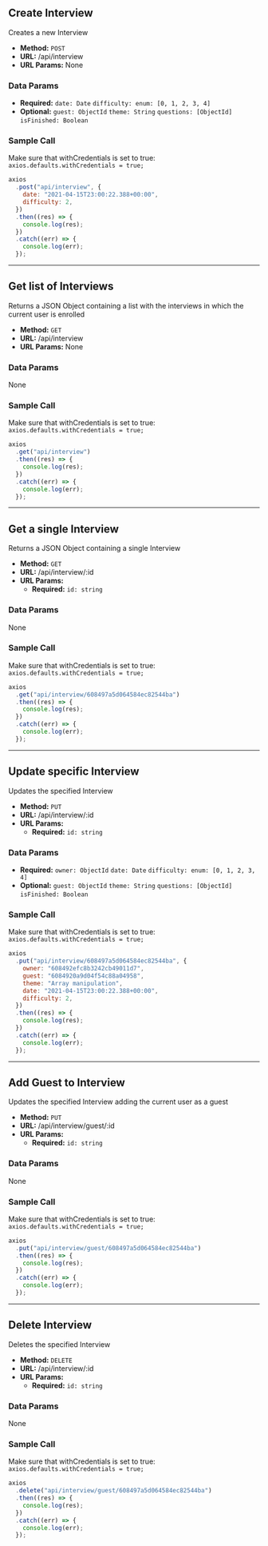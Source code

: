 ## **Create Interview**

Creates a new Interview

- **Method:** `POST`
- **URL:** /api/interview
- **URL Params:** None

### **Data Params**

- **Required:** `date: Date` `difficulty: enum: [0, 1, 2, 3, 4]`
- **Optional:** `guest: ObjectId` `theme: String` `questions: [ObjectId]` `isFinished: Boolean`

### **Sample Call**

Make sure that withCredentials is set to true:
`axios.defaults.withCredentials = true;`

```javascript
axios
  .post("api/interview", {
    date: "2021-04-15T23:00:22.388+00:00",
    difficulty: 2,
  })
  .then((res) => {
    console.log(res);
  })
  .catch((err) => {
    console.log(err);
  });
```

---

## **Get list of Interviews**

Returns a JSON Object containing a list with the interviews in which the current user is enrolled

- **Method:** `GET`
- **URL:** /api/interview
- **URL Params:** None

### **Data Params**

None

### **Sample Call**

Make sure that withCredentials is set to true:
`axios.defaults.withCredentials = true;`

```javascript
axios
  .get("api/interview")
  .then((res) => {
    console.log(res);
  })
  .catch((err) => {
    console.log(err);
  });
```

---

## **Get a single Interview**

Returns a JSON Object containing a single Interview

- **Method:** `GET`
- **URL:** /api/interview/:id
- **URL Params:**
  - **Required:** `id: string`

### **Data Params**

None

### **Sample Call**

Make sure that withCredentials is set to true:
`axios.defaults.withCredentials = true;`

```javascript
axios
  .get("api/interview/608497a5d064584ec82544ba")
  .then((res) => {
    console.log(res);
  })
  .catch((err) => {
    console.log(err);
  });
```

---

## **Update specific Interview**

Updates the specified Interview

- **Method:** `PUT`
- **URL:** /api/interview/:id
- **URL Params:**
  - **Required:** `id: string`

### **Data Params**

- **Required:** `owner: ObjectId` `date: Date` `difficulty: enum: [0, 1, 2, 3, 4]`
- **Optional:** `guest: ObjectId` `theme: String` `questions: [ObjectId]` `isFinished: Boolean`

### **Sample Call**

Make sure that withCredentials is set to true:
`axios.defaults.withCredentials = true;`

```javascript
axios
  .put("api/interview/608497a5d064584ec82544ba", {
    owner: "608492efc8b3242cb49011d7",
    guest: "6084920a9d04f54c88a04958",
    theme: "Array manipulation",
    date: "2021-04-15T23:00:22.388+00:00",
    difficulty: 2,
  })
  .then((res) => {
    console.log(res);
  })
  .catch((err) => {
    console.log(err);
  });
```

---

## **Add Guest to Interview**

Updates the specified Interview adding the current user as a guest

- **Method:** `PUT`
- **URL:** /api/interview/guest/:id
- **URL Params:**
  - **Required:** `id: string`

### **Data Params**

None

### **Sample Call**

Make sure that withCredentials is set to true:
`axios.defaults.withCredentials = true;`

```javascript
axios
  .put("api/interview/guest/608497a5d064584ec82544ba")
  .then((res) => {
    console.log(res);
  })
  .catch((err) => {
    console.log(err);
  });
```

---

## **Delete Interview**

Deletes the specified Interview

- **Method:** `DELETE`
- **URL:** /api/interview/:id
- **URL Params:**
  - **Required:** `id: string`

### **Data Params**

None

### **Sample Call**

Make sure that withCredentials is set to true:
`axios.defaults.withCredentials = true;`

```javascript
axios
  .delete("api/interview/guest/608497a5d064584ec82544ba")
  .then((res) => {
    console.log(res);
  })
  .catch((err) => {
    console.log(err);
  });
```

